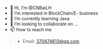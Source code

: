 - 👋 Hi, I’m @CNBaiLH
- 👀 I’m interested in BlockChain/E- business
- 🌱 I’m currently learning Java
- 💞️ I’m looking to collaborate on ...
- 📫 How to reach me
>- Email: 370474613@qq.com

